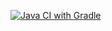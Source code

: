 [![Java CI with Gradle](https://github.com/KindCoffeeBear/hwPageObject/actions/workflows/gradle.yml/badge.svg)](https://github.com/KindCoffeeBear/hwPageObject/actions/workflows/gradle.yml)